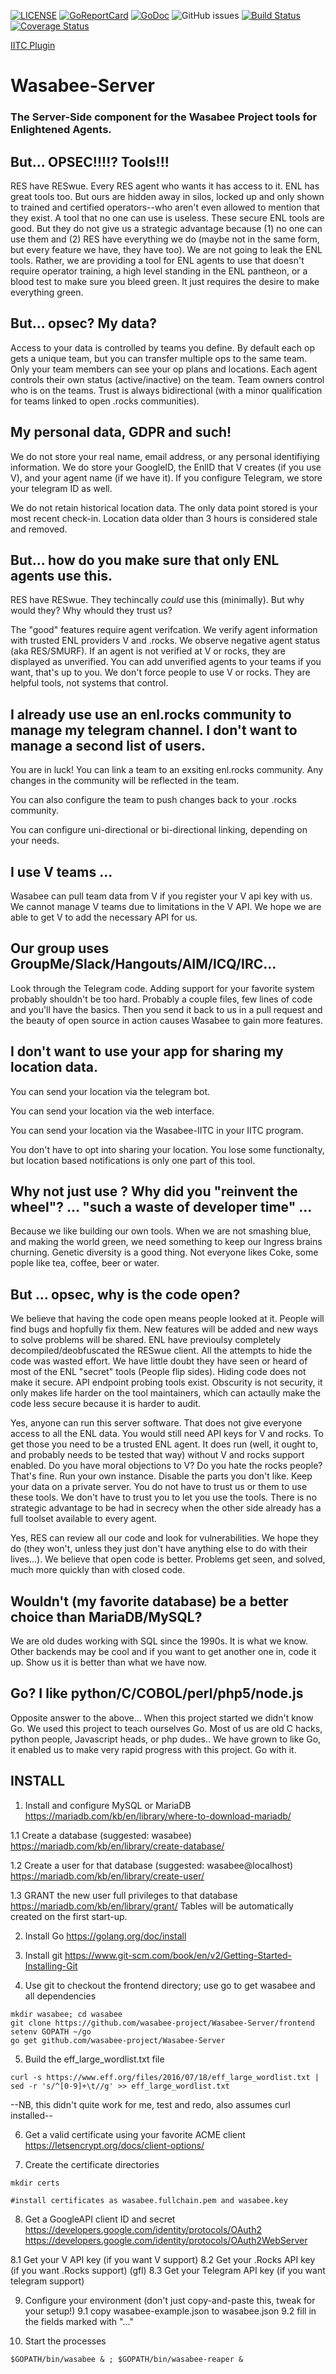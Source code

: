 [![LICENSE](https://img.shields.io/badge/license-MIT-blue.svg)](LICENSE)
[![GoReportCard](https://goreportcard.com/badge/wasabee-project/Wasabee-Server)](https://goreportcard.com/report/wasabee-project/Wasabee-Server)
[![GoDoc](https://godoc.org/github.com/wasabee-project/Wasabee-Server?status.svg)](https://godoc.org/github.com/wasabee-project/Wasabee-Server)
![GitHub issues](https://img.shields.io/github/issues/wasabee-project/Wasabee-Server.svg)
[![Build Status](https://travis-ci.com/wasabee-project/Wasabee-Server.svg?branch=master)](https://travis-ci.com/wasabee-project/Wasabee-Server)
[![Coverage Status](https://coveralls.io/repos/github/wasabee-project/Wasabee-Server/badge.svg?branch=master)](https://coveralls.io/github/wasabee-project/Wasabee-Server?branch=master)

[IITC Plugin](https://github.com/pcaddict08/Wasabee-IITC)

# Wasabee-Server 
### The Server-Side component for the Wasabee Project tools for Enlightened Agents.

## But... OPSEC!!!!? Tools!!!

RES have RESwue. Every RES agent who wants it has access to it. ENL has great tools too. But ours are hidden away in silos, locked up and only shown to trained and certified operators--who aren't even allowed to mention that they exist. A tool that no one can use is useless. These secure ENL tools are good. But they do not give us a strategic advantage because (1) no one can use them and (2) RES have everything we do (maybe not in the same form, but every feature we have, they have too). We are not going to leak the ENL tools. Rather, we are providing a tool for ENL agents to use that doesn't require operator training, a high level standing in the ENL pantheon, or a blood test to make sure you bleed green.  It just requires the desire to make everything green. 

## But... opsec? My data?

Access to your data is controlled by teams you define. By default each op gets a unique team, but you can transfer multiple ops to the same team. Only your team members can see your op plans and locations. Each agent controls their own status (active/inactive) on the team. Team owners control who is on the teams. Trust is always bidirectional (with a minor qualification for teams linked to open .rocks communities).

## My personal data, GDPR and such!

We do not store your real name, email address, or any personal identifiying information. We do store your GoogleID, the EnlID that V creates (if you use V), and your agent name (if we have it). If you configure Telegram, we store your telegram ID as well.

We do not retain historical location data. The only data point stored is your most recent check-in. Location data older than 3 hours is considered stale and removed.

## But... how do you make sure that only ENL agents use this.

RES have RESwue. They techincally _could_ use this (minimally). But why would they? Why whould they trust us?

The "good" features require agent verifcation. We verify agent information with trusted ENL providers V and .rocks. We observe negative agent status (aka RES/SMURF). If an agent is not verified at V or rocks, they are displayed as unverified. You can add unverified agents to your teams if you want, that's up to you. We don't force people to use V or rocks. They are helpful tools, not systems that control.

## I already use use an enl.rocks community to manage my telegram channel. I don't want to manage a second list of users. 

You are in luck! You can link a team to an exsiting enl.rocks community. Any changes in the community will be reflected in the team.

You can also configure the team to push changes back to your .rocks community.

You can configure uni-directional or bi-directional linking, depending on your needs.

## I use V teams ...

Wasabee can pull team data from V if you register your V api key with us. We cannot manage V teams due to limitations in the V API. We hope we are able to get V to add the necessary API for us.

## Our group uses GroupMe/Slack/Hangouts/AIM/ICQ/IRC...

Look through the Telegram code. Adding support for your favorite system probably shouldn't be too hard. Probably a couple files, few lines of code and you'll have the basics.  Then you send it back to us in a pull request and the beauty of open source in action causes Wasabee to gain more features.

## I don't want to use your app for sharing my location data.

You can send your location via the telegram bot.

You can send your location via the web interface.

You can send your location via the Wasabee-IITC in your IITC program.

You don't have to opt into sharing your location. You lose some functionalty, but location based notifications is only one part of this tool.

## Why not just use <insert tool here> ? Why did you "reinvent the wheel"? ... "such a waste of developer time" ...

Because we like building our own tools.  When we are not smashing blue, and making the world green, we need something to keep our Ingress brains churning.  Genetic diversity is a good thing. Not everyone likes Coke, some pople like tea, coffee, beer or water. 

## But ... opsec, why is the code open?

We believe that having the code open means people looked at it. People will find bugs and hopfully fix them. New features will be added and new ways to solve problems will be shared. ENL have previoulsy completely decompiled/deobfuscated the RESwue client. All the attempts to hide the code was wasted effort. We have little doubt they have seen or heard of most of the ENL "secret" tools (People flip sides). Hiding code does not make it secure. API endpoint probing tools exist. Obscurity is not security, it only makes life harder on the tool maintainers, which can actaully make the code less secure because it is harder to audit. 

Yes, anyone can run this server software. That does not give everyone access to all the ENL data. You would still need API keys for V and rocks. To get those you need to be a trusted ENL agent. It does run (well, it ought to, and probably needs to be tested that way) without V and rocks support enabled. Do you have moral objections to V? Do you hate the rocks people? That's fine. Run your own instance. Disable the parts you don't like. Keep your data on a private server. You do not have to trust us or them to use these tools. We don't have to trust you to let you use the tools. There is no strategic advantage to be had in secrecy when the other side already has a full toolset available to every agent. 

Yes, RES can review all our code and look for vulnerabilities. We hope they do (they won't, unless they just don't have anything else to do with their lives...). We believe that open code is better. Problems get seen, and solved, much more quickly than with closed code.

## Wouldn't (my favorite database) be a better choice than MariaDB/MySQL?

We are old dudes working with SQL since the 1990s. It is what we know. Other backends may be cool and if you want to get another one in, code it up.  Show us it is better than what we have now.

## Go? I like python/C/COBOL/perl/php5/node.js

Opposite answer to the above... When this project started we didn't know Go. We used this project to teach ourselves Go. Most of us are old C hacks, python people, Javascript heads, or php dudes.. We have grown to like Go, it enabled us to make very rapid progress with this project.  Go with it.

## INSTALL
1. Install and configure MySQL or MariaDB
https://mariadb.com/kb/en/library/where-to-download-mariadb/

1.1 Create a database (suggested: wasabee)
https://mariadb.com/kb/en/library/create-database/

1.2 Create a user for that database (suggested: wasabee@localhost)
https://mariadb.com/kb/en/library/create-user/

1.3 GRANT the new user full privileges to that database
https://mariadb.com/kb/en/library/grant/
Tables will be automatically created on the first start-up.

2. Install Go
https://golang.org/doc/install

3. Install git
https://www.git-scm.com/book/en/v2/Getting-Started-Installing-Git

4. Use git to checkout the frontend directory; use go to get wasabee and all dependencies
```
mkdir wasabee; cd wasabee 
git clone https://github.com/wasabee-project/Wasabee-Server/frontend
setenv GOPATH ~/go
go get github.com/wasabee-project/Wasabee-Server
```

5. Build the eff_large_wordlist.txt file
```
curl -s https://www.eff.org/files/2016/07/18/eff_large_wordlist.txt | sed -r 's/^[0-9]+\t//g' >> eff_large_wordlist.txt
```
--NB, this didn't quite work for me, test and redo, also assumes curl installed--

6. Get a valid certificate using your favorite ACME client
https://letsencrypt.org/docs/client-options/

7. Create the certificate directories
```
mkdir certs

#install certificates as wasabee.fullchain.pem and wasabee.key
```

8. Get a GoogleAPI client ID and secret
https://developers.google.com/identity/protocols/OAuth2
https://developers.google.com/identity/protocols/OAuth2WebServer

8.1 Get your V API key (if you want V support)
8.2 Get your .Rocks API key (if you want .Rocks support) (gfl)
8.3 Get your Telegram API key (if you want telegram support)

9. Configure your environment (don't just copy-and-paste this, tweak for your setup!)
9.1 copy wasabee-example.json to wasabee.json
9.2 fill in the fields marked with "..."

10. Start the processes
```
$GOPATH/bin/wasabee & ; $GOPATH/bin/wasabee-reaper &
```
